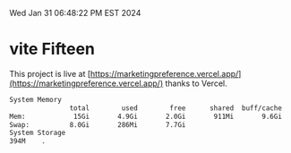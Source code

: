Wed Jan 31 06:48:22 PM EST 2024

# vite Fifteen


This project is live at [https://marketingpreference.vercel.app/](https://marketingpreference.vercel.app/) thanks to Vercel.

```bash
System Memory
               total        used        free      shared  buff/cache   available
Mem:            15Gi       4.9Gi       2.0Gi       911Mi       9.6Gi        10Gi
Swap:          8.0Gi       286Mi       7.7Gi
System Storage
394M	.
